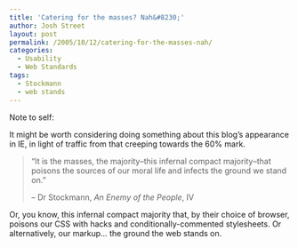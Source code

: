 ```yaml
---
title: 'Catering for the masses? Nah&#8230;'
author: Josh Street
layout: post
permalink: /2005/10/12/catering-for-the-masses-nah/
categories:
  - Usability
  - Web Standards
tags:
  - Stockmann
  - web stands
---
```

Note to self:

It might be worth considering doing something about this blog&#8217;s appearance in IE, in light of traffic from that creeping towards the 60% mark.

> &#8220;It is the masses, the majority&#8211;this infernal compact majority&#8211;that poisons the sources of our moral life and infects the ground we stand on.&#8221;
> 
> &#8211; Dr Stockmann, *An Enemy of the People*, IV

Or, you know, this infernal compact majority that, by their choice of browser, poisons our CSS with hacks and conditionally-commented stylesheets. Or alternatively, our markup&#8230; the ground the web stands on.